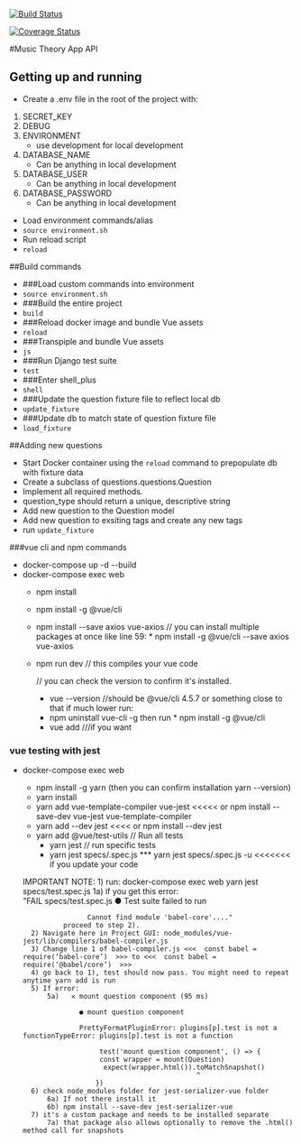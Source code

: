[![Build Status](https://travis-ci.com/richardhanksjr/music-theory-api.svg?token=GGd7VMz2EUJpbdYmYJaf&branch=master)](https://img.shields.io/travis/richardhanksjr/music-theory-api)

[![Coverage Status](https://coveralls.io/repos/github/richardhanksjr/music-theory-api/badge.svg?branch=master)](https://coveralls.io/github/richardhanksjr/music-theory-api?branch=master)

#Music Theory App API

## Getting up and running
* Create a .env file in the root of the project with:
1. SECRET_KEY
2. DEBUG
3. ENVIRONMENT
    * use development for local development
4. DATABASE_NAME
    * Can be anything in local development
5. DATABASE_USER
    * Can be anything in local development
6. DATABASE_PASSWORD
    * Can be anything in local development
    
* Load environment commands/alias
* `source environment.sh`
* Run reload script
* `reload`


##Build commands

* ###Load custom commands into environment
* `source environment.sh`
* ###Build the entire project
* `build`
* ###Reload docker image and bundle Vue assets
* `reload`
* ###Transpiple and bundle Vue assets
* `js`
* ###Run Django test suite
* `test`
* ###Enter shell_plus
* `shell`
* ###Update the question fixture file to reflect local db
* `update_fixture`
* ###Update db to match state of question fixture file
* `load_fixture`

##Adding new questions
* Start Docker container using the `reload` command to prepopulate db with fixture data
* Create a subclass of questions.questions.Question
* Implement all required methods.
* question_type should return a unique, descriptive string
* Add new question to the Question model
* Add new question to exsiting tags and create any new tags
* run `update_fixture`

###vue cli and npm commands
* docker-compose up -d --build
* docker-compose exec web <below commands>
    * npm install 
    * npm install -g @vue/cli
    * npm install --save axios vue-axios
        // you can install multiple packages at once like line 59: 
            * npm install -g @vue/cli --save axios vue-axios
    * npm run dev 
        // this compiles your vue code
    
    
        // you can check the version to confirm it's installed. 
        * vue --version
        //should be @vue/cli 4.5.7 or something close to that if much lower run:
        * npm uninstall vue-cli -g 
            then run * npm install -g @vue/cli
        * vue add <my-plugin> 
        ///if you want
        
### vue testing with jest
* docker-compose exec web <below command>
    * npm install -g yarn (then you can confirm installation yarn --version)
    * yarn install
    * yarn add vue-template-compiler vue-jest <<<<< or npm install --save-dev vue-jest vue-template-compiler
    * yarn add --dev jest <<<< or npm install --dev jest
    * yarn add @vue/test-utils
    // Run all tests 
        * yarn jest
    // run specific tests 
        * yarn jest specs/<test-file-name>.spec.js
        *** yarn jest specs/<test-file-name>.spec.js -u <<<<<<< if you update your code
    
    IMPORTANT NOTE:
        1) run: docker-compose exec web yarn jest specs/test.spec.js
            1a) if you get this error:  
                "FAIL  specs/test.spec.js
                    ● Test suite failed to run

                      Cannot find module 'babel-core'...."
                proceed to step 2).
        2) Navigate here in Project GUI: node_modules/vue-jest/lib/compilers/babel-compiler.js
        3) Change line 1 of babel-compiler.js <<<  const babel = require(‘babel-core’)  >>> to <<<  const babel = require(‘@babel/core’)  >>>
        4) go back to 1), test should now pass. You might need to repeat anytime yarn add is run
        5) If error: 
            5a)   ✕ mount question component (95 ms)

                    ● mount question component

                    PrettyFormatPluginError: plugins[p].test is not a functionTypeError: plugins[p].test is not a function

                         test('mount question component', () => {
                         const wrapper = mount(Question)
                          expect(wrapper.html()).toMatchSnapshot()
                                                 ^
                        })
        6) check node_modules folder for jest-serializer-vue folder
            6a) If not there install it 
            6b) npm install --save-dev jest-serializer-vue
        7) it's a custom package and needs to be installed separate
            7a) that package also allows optionally to remove the .html() method call for snapshots
        
   
           

